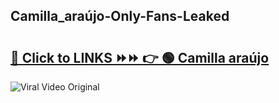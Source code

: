
 ## Camilla_araújo-Only-Fans-Leaked

# <h2><a href="https://clipsfans.com/Camilla_araújo&ref=git">🔗 Click to LINKS ⏩⏩ 👉 🟢 Camilla araújo </a></h2>

<a href="https://clipsfans.com/Camilla_araújo&ref=git" rel="nofollow" data-target="animated-image.originalLink"><img src="https://i.ibb.co.com/xMMVF88/686577567.gif" alt="Viral Video Original" style="max-width: 100%; display: inline-block;" data-target="animated-image.originalImage"></a>
